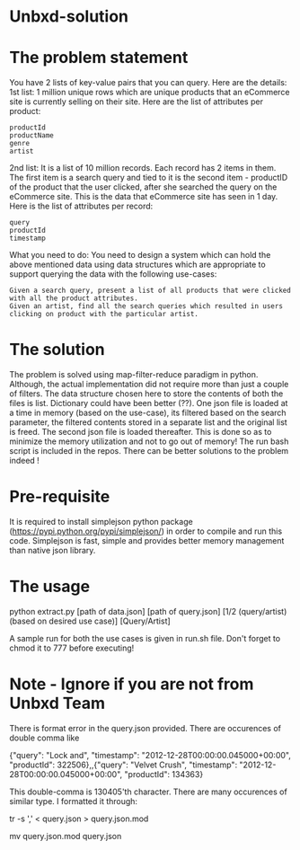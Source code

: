 Unbxd-solution
==============

The problem statement
======================

You have 2 lists of key-value pairs that you can query. Here are the details:
1st list: 1 million unique rows which are unique products that an eCommerce site is currently selling on their site.
Here are the list of attributes per product:

    productId
    productName
    genre
    artist

2nd list: It is a list of 10 million records. Each record has 2 items in them. The first item is a search query and tied to it is the second item - productID of the product that the user clicked, after she searched the query on the eCommerce site. This is the data that eCommerce site has seen in 1 day.
Here is the list of attributes per record:

    query
    productId
    timestamp


What you need to do:
You need to design a system which can hold the above mentioned data using data structures which are appropriate to support querying the data with the following use-cases:

    Given a search query, present a list of all products that were clicked with all the product attributes.
    Given an artist, find all the search queries which resulted in users clicking on product with the particular artist.


The solution
============

The problem is solved using map-filter-reduce paradigm in python. Although, the actual implementation did not require more than just a couple of filters. The data structure chosen here to store the contents of both the files is list. Dictionary could have been better (??). One json file is loaded at a time in memory (based on the use-case), its filtered based on the search parameter, the filtered contents stored in a separate list and the original list is freed. The second json file is loaded thereafter. This is done so as to minimize the memory utilization and not to go out of memory!
The run bash script is included in the repos. There can be better solutions to the problem indeed !

Pre-requisite
=============

It is required to install simplejson python package (https://pypi.python.org/pypi/simplejson/) in order to compile and run this code. Simplejson is fast, simple and provides better memory management than native json library.

The usage
=========

python extract.py [path of data.json] [path of query.json] [1/2 (query/artist)(based on desired use case)] [Query/Artist]

A sample run for both the use cases is given in run.sh file. Don't forget to chmod it to 777 before executing!

Note - Ignore if you are not from Unbxd Team
============================================

There is format error in the query.json provided. There are occurences of double comma like

{"query": "Lock and", "timestamp": "2012-12-28T00:00:00.045000+00:00", "productId": 322506},,{"query": "Velvet Crush", "timestamp": "2012-12-28T00:00:00.045000+00:00", "productId": 134363}

This double-comma is 130405'th character. There are many occurences of similar type. I formatted it through:

tr -s ',' < query.json > query.json.mod

mv query.json.mod query.json

